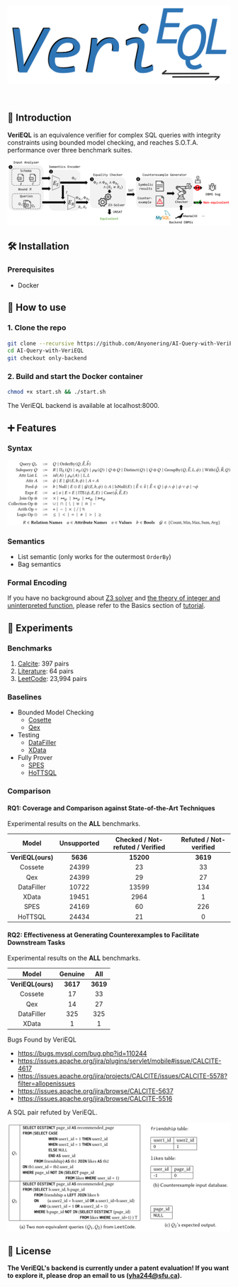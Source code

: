 <p align="center">
  <img src="__figures__/VeriEQL-icon.svg" />
</p>

<br>


## 📝 Introduction

**VeriEQL** is an equivalence verifier for complex SQL queries with integrity constraints using bounded model checking, and reaches S.O.T.A. performance over three benchmark suites.

![VeriEQL's Workflow.](__figures__/schematic_workflow_verieql.png)

[//]: # (## ✨ What's new)

[//]: # ()
[//]: # (- We now support **Correlated Subqueries**!)

## 🛠️ Installation

### Prerequisites

- Docker

## 🔖 How to use

### 1. Clone the repo

```bash
git clone --recursive https://github.com/Anyonering/AI-Query-with-VeriEQL.git
cd AI-Query-with-VeriEQL
git checkout only-backend
```

### 2. Build and start the Docker container
```bash
chmod +x start.sh && ./start.sh
```

The VeriEQL backend is available at localhost:8000.


## ➕ Features

### Syntax

![Syntax of SQL queries.](__figures__/syntax.png)

### Semantics

- List semantic (only works for the outermost `OrderBy`)
- Bag semantics

### Formal Encoding

If you have no background about [Z3 solver](https://github.com/Z3Prover/z3) and [the theory of integer and uninterpreted function](https://www.cs.cmu.edu/~15414/f18/lectures/15-real-world-smt.pdf), please refer to the Basics section of [tutorial](https://ericpony.github.io/z3py-tutorial/guide-examples.htm).

[//]: # (![Encoding.]&#40;__figures__/encoding.png&#41;)

## 🐎 Experiments

### Benchmarks

1) [Calcite](./verieql/benchmarks/calcite.jsonlines): 397 pairs
2) [Literature](./verieql/benchmarks/literature.jsonlines): 64 pairs
3) [LeetCode](./verieql/benchmarks/leetcode.jsonlines): 23,994 pairs

### Baselines

- Bounded Model Checking
  - [Cosette](https://github.com/uwdb/Cosette)
  - [Qex](https://github.com/uwdb/Cosette)
- Testing
  - [DataFiller](https://github.com/memsql/datafiller)
  - [XData](https://www.cse.iitb.ac.in/infolab/xdata/)
- Fully Prover
  - [SPES](https://github.com/georgia-tech-db/spes)
  - [HoTTSQL](https://github.com/uwdb/Cosette)

### Comparison

#### RQ1: Coverage and Comparison against State-of-the-Art Techniques

Experimental results on the **ALL** benchmarks.


|       Model       | Unsupported | Checked / Not-refuted / Verified | Refuted / Not-verified |
| :---------------: | :---------: | :------------------------------: | :--------------------: |
| **VeriEQL(ours)** |  **5636**  |            **15200**            |        **3619**        |
|      Cossete      |    24399    |                23                |           33           |
|        Qex        |    24399    |                29                |           27           |
|    DataFiller    |    10722    |              13599              |          134          |
|       XData       |    19451    |               2964               |           1           |
|       SPES       |    24169    |                60                |          226          |
|      HoTTSQL      |    24434    |                21                |           0           |

#### RQ2: Effectiveness at Generating Counterexamples to Facilitate Downstream Tasks

Experimental results on the **ALL** benchmarks.


|       Model       | Genuine |   All   |
| :---------------: | :------: | :------: |
| **VeriEQL(ours)** | **3617** | **3619** |
|      Cossete      |    17    |    33    |
|        Qex        |    14    |    27    |
|    DataFiller    |   325   |   325   |
|       XData       |    1    |    1    |

Bugs Found by VeriEQL

- https://bugs.mysql.com/bug.php?id=110244
- https://issues.apache.org/jira/plugins/servlet/mobile#issue/CALCITE-4617
- https://issues.apache.org/jira/projects/CALCITE/issues/CALCITE-5578?filter=allopenissues
- https://issues.apache.org/jira/browse/CALCITE-5637
- https://issues.apache.org/jira/browse/CALCITE-5516

A SQL pair refuted by VeriEQL.

![An example checked by VeriEQL.](__figures__/example.png)

[//]: # (Please read our paper of *VeriEQL: Bounded Equivalence Verification for Complex SQL Queries with Integrity Constraints* to access proofs, formalization and experimental results.)

[//]: # (## 🖥️ Other tools)

[//]: # ()
[//]: # (### Spurious counterexample checker)

[//]: # ()
[//]: # (1&#41; Use MySQL to rule out most genuine counterexamples by [counterexample_checker.py]&#40;./verieql/counterexample_checker.py&#41;)

[//]: # (   &#40;Note that all benchmarks are collected from different platforms. We must double-check those spurious counterexample manually.&#41;)

[//]: # (2&#41; Manually check spurious counterexample at [online databases]&#40;https://onecompiler.com/mysql&#41;.)

[//]: # (3&#41; We found some bugs in MySQL and the LeetCode benchmarks. Please refer to [reported_bugs.csv]&#40;./verieql/reported_bugs.csv&#41;.)

[//]: # (### Z3 Acceleration)

[//]: # ()
[//]: # (We modify the source code of the Z3 solver to accelerate formalization. According to our observation, it can gain 1.1x ~ 3x speedup in formalization.)

[//]: # ()
[//]: # (## Citation)

[//]: # ()
[//]: # (If you use this tool in your research, please cite this project as follows,)

[//]: # ()
[//]: # (```latex)

[//]: # (TBA)

[//]: # (```)

## 📄 License

**The VeriEQL's backend is currently under a patent evaluation! If you want to explore it, please drop an email to us (yha244@sfu.ca).**

[//]: #
